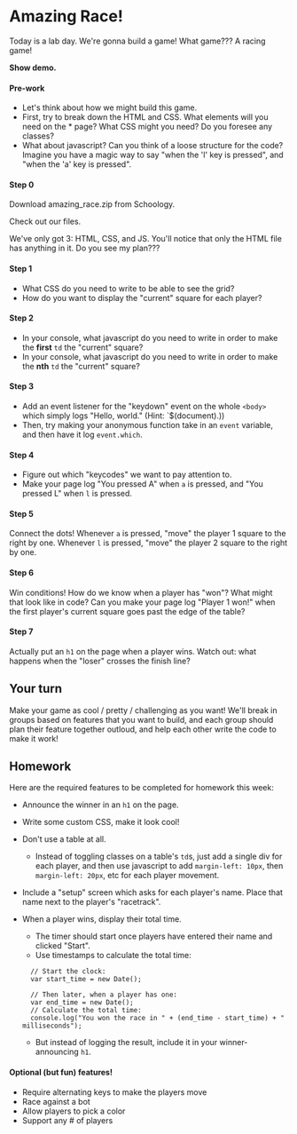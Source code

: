 # Amazing Race!

Today is a lab day. We're gonna build a game! What game??? A racing game! 

**Show demo.**

#### Pre-work
* Let's think about how we might build this game. 
* First, try to break down the HTML and CSS. What elements will you need on the * page? What CSS might you need? Do you foresee any classes?
* What about javascript? Can you think of a loose structure for the code? Imagine you have a magic way to say "when the 'l' key is pressed", and "when the 'a' key is pressed". 

#### Step 0
Download amazing_race.zip from Schoology.

Check out our files. 

We've only got 3: HTML, CSS, and JS. You'll notice that only the HTML file has anything in it. Do you see my plan???

#### Step 1
* What CSS do you need to write to be able to see the grid?
* How do you want to display the "current" square for each player?

#### Step 2
* In your console, what javascript do you need to write in order to make the **first** `td` the "current" square?
* In your console, what javascript do you need to write in order to make the **nth** `td` the "current" square?

#### Step 3
* Add an event listener for the "keydown" event on the whole `<body>` which simply logs "Hello, world." (Hint: `$(document).))
* Then, try making your anonymous function take in an `event` variable, and then have it log `event.which`.

#### Step 4
* Figure out which "keycodes" we want to pay attention to.
* Make your page log "You pressed A" when `a` is pressed, and "You pressed L" when `l` is pressed.

#### Step 5
Connect the dots! Whenever `a` is pressed, "move" the player 1 square to the right by one.  Whenever `l` is pressed, "move" the player 2 square to the right by one.

#### Step 6
Win conditions! How do we know when a player has "won"? What might that look like in code? Can you make your page log "Player 1 won!" when the first player's current square goes past the edge of the table?

#### Step 7
Actually put an `h1` on the page when a player wins. Watch out: what happens when the "loser" crosses the finish line?

## Your turn

Make your game as cool / pretty / challenging as you want! We'll break in groups based on features that you want to build, and each group should plan their feature together outloud, and help each other write the code to make it work!

## Homework

Here are the required features to be completed for homework this week:

- Announce the winner in an `h1` on the page.
- Write some custom CSS, make it look cool!
- Don't use a table at all.
  - Instead of toggling classes on a table's `td`s, just add a single div for each player, and then use javascript to add `margin-left: 10px`, then `margin-left: 20px`, etc for each player movement.

- Include a "setup" screen which asks for each player's name. Place that name next to the player's "racetrack".

- When a player wins, display their total time.
  - The timer should start once players have entered their name and clicked "Start".
  - Use timestamps to calculate the total time:
  
  ```
    // Start the clock:
    var start_time = new Date();

    // Then later, when a player has one:
    var end_time = new Date();
    // Calculate the total time:
    console.log("You won the race in " + (end_time - start_time) + " milliseconds");
  ```

  - But instead of logging the result, include it in your winner-announcing `h1`.

#### Optional (but fun) features!

- Require alternating keys to make the players move
- Race against a bot
- Allow players to pick a color
- Support any # of players

